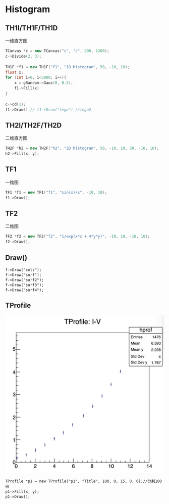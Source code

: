 # Histogram



## TH1I/TH1F/TH1D

一维直方图

```c++
TCanvas *c = new TCanvas("c", "c", 800, 1200);
c->Divide(2, 3);

TH1F *f1 = new TH1F("f1", "1D histogram", 50, -10, 10);
float x;
for (int i=0; i<3000; i++){
	x = gRandom->Gaus(0, 0.5);
	f1->Fill(x)
}

c->cd(1);
f1->Draw() // f1->Draw("lego") //lego2
```



## TH2I/TH2F/TH2D

二维直方图

```c++
TH2F *h2 = new TH2F("h2", "2D histogram", 50, -10, 10, 50, -10, 10);
h2->Fill(x, y);
```



## TF1

一维图

```c++
TF1 *f1 = new TF1("f1", "sin(x)/x", -10, 10);
f1->Draw();
```



## TF2

二维图

```c++
TF2 *f2 = new TF2("f2", "1/exp(x*x + 4*y*y)", -10, 10, -10, 10);
f2->Draw();
```



## Draw()

```
f->Draw("colz");
f->Draw("surf");
f->Draw("surf2");
f->Draw("surf3");
f->Draw("surf4");
```



## TProfile

![TProfile](./fig/TProfile.png)

```
TProfile *p1 = new TProfile("p1", "Title", 100, 0, 15, 0, 6);//分割100份
p1->Fill(x, y);
p1->Draw();
```


